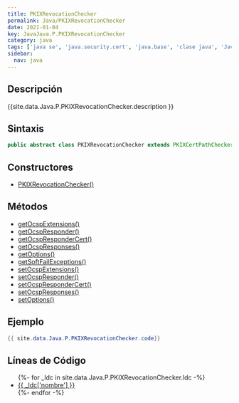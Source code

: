 ```yaml
---
title: PKIXRevocationChecker
permalink: Java/PKIXRevocationChecker
date: 2021-01-04
key: JavaJava.P.PKIXRevocationChecker
category: java
tags: ['java se', 'java.security.cert', 'java.base', 'clase java', 'Java 1.8']
sidebar: 
  nav: java
---
```


## Descripción
{{site.data.Java.P.PKIXRevocationChecker.description }}

## Sintaxis
~~~java
public abstract class PKIXRevocationChecker extends PKIXCertPathChecker
~~~

## Constructores
* [PKIXRevocationChecker()](/Java/PKIXRevocationChecker/PKIXRevocationChecker/)

## Métodos
* [getOcspExtensions()](/Java/PKIXRevocationChecker/getOcspExtensions)
* [getOcspResponder()](/Java/PKIXRevocationChecker/getOcspResponder)
* [getOcspResponderCert()](/Java/PKIXRevocationChecker/getOcspResponderCert)
* [getOcspResponses()](/Java/PKIXRevocationChecker/getOcspResponses)
* [getOptions()](/Java/PKIXRevocationChecker/getOptions)
* [getSoftFailExceptions()](/Java/PKIXRevocationChecker/getSoftFailExceptions)
* [setOcspExtensions()](/Java/PKIXRevocationChecker/setOcspExtensions)
* [setOcspResponder()](/Java/PKIXRevocationChecker/setOcspResponder)
* [setOcspResponderCert()](/Java/PKIXRevocationChecker/setOcspResponderCert)
* [setOcspResponses()](/Java/PKIXRevocationChecker/setOcspResponses)
* [setOptions()](/Java/PKIXRevocationChecker/setOptions)

## Ejemplo
~~~java
{{ site.data.Java.P.PKIXRevocationChecker.code}}
~~~

## Líneas de Código
<ul>
{%- for _ldc in site.data.Java.P.PKIXRevocationChecker.ldc -%}
   <li>
       <a href="{{_ldc['url'] }}">{{ _ldc['nombre'] }}</a>
   </li>
{%- endfor -%}
</ul>
